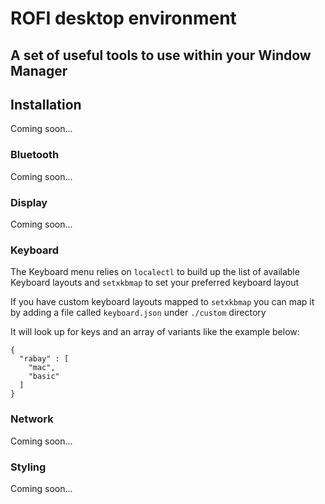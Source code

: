 # ROFI desktop environment

## A set of useful tools to use within your Window Manager

## Installation

Coming soon...

### Bluetooth

Coming soon...

### Display

Coming soon...

### Keyboard

The Keyboard menu relies on `localectl` to build up the list of available
Keyboard layouts and `setxkbmap` to set your preferred keyboard layout

If you have custom keyboard layouts mapped to `setxkbmap` you can map it
by adding a file called `keyboard.json` under `./custom` directory

It will look up for keys and an array of variants like the example below:

```[json]
{
  "rabay" : [
    "mac",
    "basic"
  ]
}
```

### Network

Coming soon...

### Styling

Coming soon...
